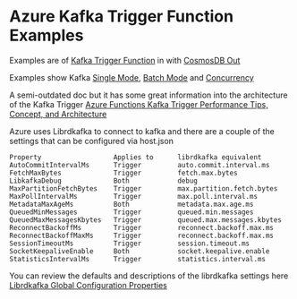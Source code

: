 # Azure Kafka Trigger Function Examples

Examples are of [Kafka Trigger Function](https://docs.microsoft.com/en-us/azure/azure-functions/functions-bindings-kafka-trigger?tabs=in-process%2Cconfluent&pivots=programming-language-csharp) in with [CosmosDB Out](https://docs.microsoft.com/en-us/azure/azure-functions/functions-bindings-cosmosdb-v2-output?tabs=in-process%2Cfunctionsv2&pivots=programming-language-csharp)

Examples show Kafka [Single Mode](https://github.com/VinnyBonner/AzureKafkaTriggerFunctionExamples/tree/main/SingleMode), [Batch Mode](https://github.com/VinnyBonner/AzureKafkaTriggerFunctionExamples/tree/main/BatchMode) and [Concurrency](https://github.com/VinnyBonner/AzureKafkaTriggerFunctionExamples/tree/main/ConcurrencyMode)

A semi-outdated doc but it has some great information into the architecture of the Kafka Trigger [Azure Functions Kafka Trigger Performance Tips, Concept, and Architecture](https://tsuyoshiushio.medium.com/azure-functions-kafka-trigger-performance-tips-concept-and-architecture-ec94a31d8b93)

Azure uses Librdkafka to connect to kafka and there are a couple of the settings that can be configured via host.json

```
Property                  Applies to      librdkafka equivalent
AutoCommitIntervalMs      Trigger         auto.commit.interval.ms
FetchMaxBytes             Trigger         fetch.max.bytes
LibkafkaDebug             Both            debug
MaxPartitionFetchBytes    Trigger         max.partition.fetch.bytes
MaxPollIntervalMs         Trigger         max.poll.interval.ms
MetadataMaxAgeMs          Both            metadata.max.age.ms
QueuedMinMessages         Trigger         queued.min.messages
QueuedMaxMessagesKbytes   Trigger         queued.max.messages.kbytes
ReconnectBackoffMs        Trigger         reconnect.backoff.max.ms
ReconnectBackoffMaxMs     Trigger         reconnect.backoff.max.ms
SessionTimeoutMs          Trigger         session.timeout.ms
SocketKeepaliveEnable     Both            socket.keepalive.enable
StatisticsIntervalMs      Trigger         statistics.interval.ms
```

You can review the defaults and descriptions of the librdkafka settings here [Librdkafka Global Configuration Properties](https://docs.confluent.io/platform/current/clients/librdkafka/html/md_CONFIGURATION.html)

